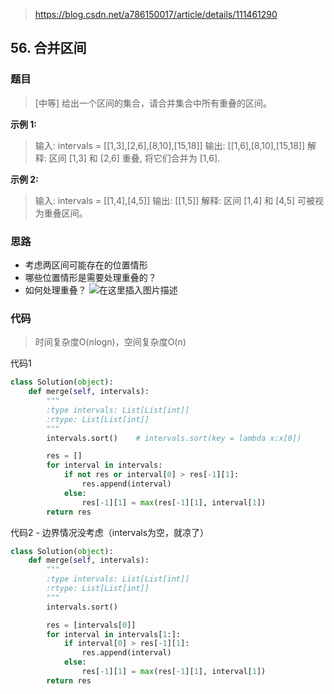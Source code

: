 ﻿> https://blog.csdn.net/a786150017/article/details/111461290

## 56. 合并区间 
### 题目
> [中等] 给出一个区间的集合，请合并集合中所有重叠的区间。

**示例 1:**
> 输入: intervals = [[1,3],[2,6],[8,10],[15,18]]
输出: [[1,6],[8,10],[15,18]]
解释: 区间 [1,3] 和 [2,6] 重叠, 将它们合并为 [1,6].

**示例 2:**
>输入: intervals = [[1,4],[4,5]]
输出: [[1,5]]
解释: 区间 [1,4] 和 [4,5] 可被视为重叠区间。

### 思路
- 考虑两区间可能存在的位置情形
- 哪些位置情形是需要处理重叠的？
- 如何处理重叠？
![在这里插入图片描述](https://img-blog.csdnimg.cn/20201220201348587.png?x-oss-process=image/watermark,type_ZmFuZ3poZW5naGVpdGk,shadow_10,text_aHR0cHM6Ly9ibG9nLmNzZG4ubmV0L2E3ODYxNTAwMTc=,size_16,color_FFFFFF,t_70)
### 代码
> 时间复杂度O(nlogn)，空间复杂度O(n)

代码1
```python
class Solution(object):
    def merge(self, intervals):
        """
        :type intervals: List[List[int]]
        :rtype: List[List[int]]
        """
        intervals.sort()    # intervals.sort(key = lambda x:x[0])

        res = []
        for interval in intervals:
            if not res or interval[0] > res[-1][1]:
                res.append(interval)
            else:
                res[-1][1] = max(res[-1][1], interval[1])
        return res
```
代码2 - 边界情况没考虑（intervals为空，就凉了）
```python
class Solution(object):
    def merge(self, intervals):
        """
        :type intervals: List[List[int]]
        :rtype: List[List[int]]
        """
        intervals.sort()

        res = [intervals[0]]
        for interval in intervals[1:]:
            if interval[0] > res[-1][1]:
                res.append(interval)
            else:
                res[-1][1] = max(res[-1][1], interval[1])
        return res
```



